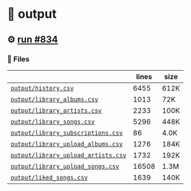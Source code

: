 # 📝  output 

## ⚙️ [run #834](https://github.com/jwenerd/ytm-dl/actions/runs/8495452237)

### 📁 Files

|                                                                         |lines|size|
|-------------------------------------------------------------------------|-----|----|
|[`output/history.csv` ](output/history.csv)                              |6455 |612K|
|[`output/library_albums.csv` ](output/library_albums.csv)                |1013 |72K |
|[`output/library_artists.csv` ](output/library_artists.csv)              |2233 |100K|
|[`output/library_songs.csv` ](output/library_songs.csv)                  |5296 |448K|
|[`output/library_subscriptions.csv` ](output/library_subscriptions.csv)  |86   |4.0K|
|[`output/library_upload_albums.csv` ](output/library_upload_albums.csv)  |1276 |184K|
|[`output/library_upload_artists.csv` ](output/library_upload_artists.csv)|1732 |192K|
|[`output/library_upload_songs.csv` ](output/library_upload_songs.csv)    |16508|1.3M|
|[`output/liked_songs.csv` ](output/liked_songs.csv)                      |1639 |140K|